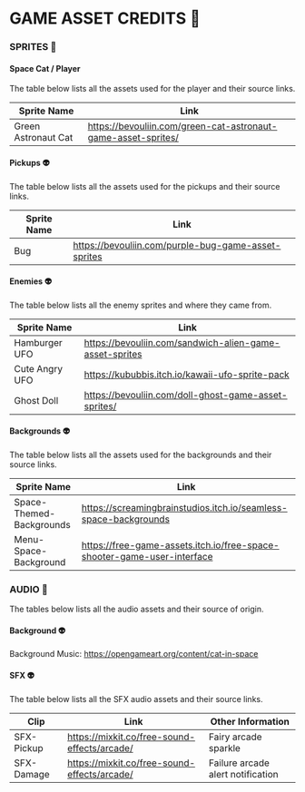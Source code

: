  # GAME ASSET CREDITS 👾

### SPRITES 🐾

#### Space Cat / Player 

The table below lists all the assets used for the player and their source links. 

| Sprite Name                  | Link                                                          |
| -----------                  | -----------                                                   |
| Green Astronaut Cat          | https://bevouliin.com/green-cat-astronaut-game-asset-sprites/ |

#### Pickups 👽

The table below lists all the assets used for the pickups and their source links. 

| Sprite Name  | Link                                                |
| -----------  | -----------                                         |
| Bug          | https://bevouliin.com/purple-bug-game-asset-sprites |

#### Enemies 👽

The table below lists all the enemy sprites and where they came from. 

| Sprite Name     | Link                                                    |
| -----------     | -----------                                             |
| Hamburger UFO   | https://bevouliin.com/sandwich-alien-game-asset-sprites |
| Cute Angry UFO  | https://kububbis.itch.io/kawaii-ufo-sprite-pack         |
| Ghost Doll      | https://bevouliin.com/doll-ghost-game-asset-sprites/    |

#### Backgrounds 👽

The table below lists all the assets used for the backgrounds and their source links. 

| Sprite Name              | Link                                                                    |
| -----------              | -----------                                                             |
| Space-Themed-Backgrounds | https://screamingbrainstudios.itch.io/seamless-space-backgrounds        |
| Menu-Space-Background    | https://free-game-assets.itch.io/free-space-shooter-game-user-interface |

### AUDIO 🐾

The tables below lists all the audio assets and their source of origin. 

#### Background 👽

Background Music:  https://opengameart.org/content/cat-in-space                                    

#### SFX 👽

The table below lists all the SFX audio assets and their source links. 

| Clip            | Link                                               | Other Information                 |
| -----------     | -----------                                        | -----------                       |
| SFX-Pickup      | https://mixkit.co/free-sound-effects/arcade/       | Fairy arcade sparkle              |
| SFX-Damage      | https://mixkit.co/free-sound-effects/arcade/       | Failure arcade alert notification |
